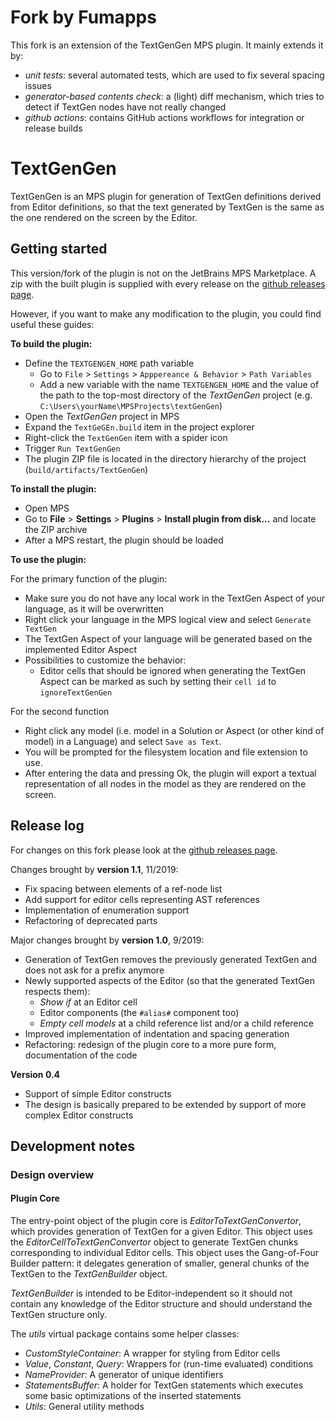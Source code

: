 # Fork by Fumapps

This fork is an extension of the TextGenGen MPS plugin.
It mainly extends it by:

* _unit tests_: several automated tests, which are used to fix several spacing issues
* _generator-based contents check_: a (light) diff mechanism, which tries to detect if TextGen nodes have not really changed
* _github actions_: contains GitHub actions workflows for integration or release builds

# TextGenGen

TextGenGen is an MPS plugin for generation of TextGen definitions derived from Editor definitions,
so that the text generated by TextGen is the same as the one rendered on the screen by the Editor.

## Getting started

This version/fork of the plugin is not on the JetBrains MPS Marketplace.
A zip with the built plugin is supplied with every release on the [github releases page](https://github.com/Fumapps/textGenGen/releases).

However, if you want to make any modification to the plugin, you could find useful these guides:

**To build the plugin:**
- Define the `TEXTGENGEN_HOME` path variable
    - Go to `File` > `Settings` > `Apppereance & Behavior` > `Path Variables`
    - Add a new variable with the name `TEXTGENGEN_HOME` and the value of the path to the top-most
    directory of the *TextGenGen* project (e.g. `C:\Users\yourName\MPSProjects\textGenGen`)
- Open the *TextGenGen* project in MPS
- Expand the `TextGeGEn.build` item in the project explorer
- Right-click the `TextGenGen` item with a spider icon
- Trigger `Run TextGenGen`
- The plugin ZIP file is located in the directory hierarchy of the project (`build/artifacts/TextGenGen`)

**To install the plugin:**
- Open MPS
- Go to **File** > **Settings** > **Plugins** > **Install plugin from disk...** and locate the ZIP archive
- After a MPS restart, the plugin should be loaded

**To use the plugin:**

For the primary function of the plugin:

- Make sure you do not have any local work in the TextGen Aspect of your language, as it will be overwritten
- Right click your language in the MPS logical view and select `Generate TextGen`
- The TextGen Aspect of your language will be generated based on the implemented Editor Aspect
- Possibilities to customize the behavior:
  - Editor cells that should be ignored when generating the TextGen Aspect can be marked as such by setting their `cell id` to `ignoreTextGenGen` 

For the second function 

- Right click any model (i.e. model in a Solution or Aspect (or other kind of model) in a Language) and select `Save as Text`.
- You will be prompted for the filesystem location and file extension to use.
- After entering the data and pressing Ok, the plugin will export a textual representation of all nodes in the model as they are rendered on the screen.

## Release log

For changes on this fork please look at the [github releases page](https://github.com/Fumapps/textGenGen/releases).

Changes brought by **version 1.1**, 11/2019:
- Fix spacing between elements of a ref-node list
- Add support for editor cells representing AST references
- Implementation of enumeration support
- Refactoring of deprecated parts

Major changes brought by **version 1.0**, 9/2019:
- Generation of TextGen removes the previously generated TextGen and does not ask for a prefix anymore
- Newly supported aspects of the Editor (so that the generated TextGen respects them):
    - *Show if* at an Editor cell
    - Editor components (the `#alias#` component too)
    - *Empty cell models* at a child reference list and/or a child reference
- Improved implementation of indentation and spacing generation
- Refactoring: redesign of the plugin core to a more pure form, documentation of the code

**Version 0.4**
- Support of simple Editor constructs
- The design is basically prepared to be extended by support of more complex Editor constructs

## Development notes

### Design overview

#### Plugin Core

The entry-point object of the plugin core is *EditorToTextGenConvertor*, which
provides generation of TextGen for a given Editor. This object uses the
*EditorCellToTextGenConvertor* object to generate TextGen chunks corresponding to
individual Editor cells. This object uses the Gang-of-Four Builder pattern:
it delegates generation of smaller, general chunks of the TextGen to the
*TextGenBuilder* object.

*TextGenBuilder* is intended to be Editor-independent so it should not
contain any knowledge of the Editor structure and should understand
the TextGen structure only.

The *utils* virtual package contains some helper classes:
- *CustomStyleContainer*: A wrapper for styling from Editor cells
- *Value*, *Constant*, *Query*: Wrappers for (run-time evaluated) conditions
- *NameProvider*: A generator of unique identifiers
- *StatementsBuffer*: A holder for TextGen statements which executes some
basic optimizations of the inserted statements
- *Utils*: General utility methods
